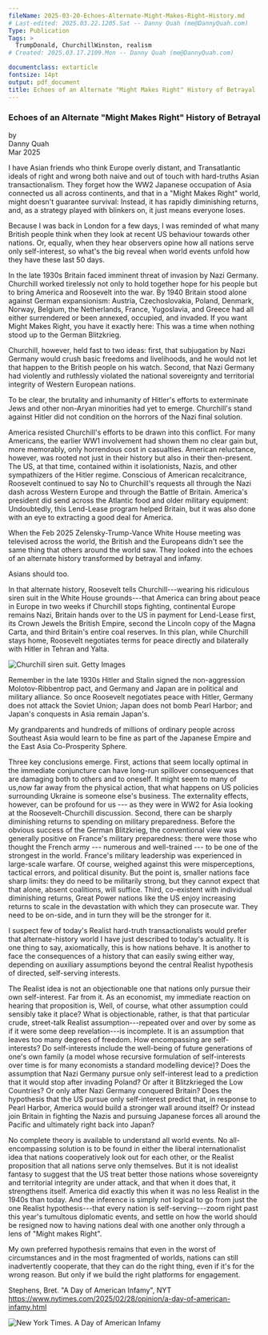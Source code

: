 ```yaml
---
fileName: 2025-03-20-Echoes-Alternate-Might-Makes-Right-History.md
# Last-edited: 2025.03.22.1205.Sat -- Danny Quah (me@DannyQuah.com)
Type: Publication
Tags: >
  TrumpDonald, ChurchillWinston, realism
# Created: 2025.03.17.2109.Mon -- Danny Quah (me@DannyQuah.com)

documentclass: extarticle
fontsize: 14pt
output: pdf_document
title: Echoes of an Alternate "Might Makes Right" History of Betrayal
---
```

### Echoes of an Alternate "Might Makes Right" History of Betrayal

by  
Danny Quah  
Mar 2025  

I have Asian friends who think Europe overly distant, and Transatlantic ideals of right and wrong both naive and out of touch with hard-truths Asian transactionalism.  They forget how the WW2 Japanese occupation of Asia connected us all across continents, and that in a "Might Makes Right" world, might doesn't guarantee survival: Instead, it has rapidly diminishing returns, and, as a strategy played with blinkers on, it just means everyone loses.  

Because I was back in London for a few days, I was reminded of what many British people think when they look at recent US behaviour towards other nations.  Or, equally, when they hear observers opine how all nations serve only self-interest, so what's the big reveal when world events unfold how they have these last 50 days.  

In the late 1930s Britain faced imminent threat of invasion by Nazi Germany. Churchill worked tirelessly not only to hold together hope for his people but to bring America and Roosevelt into the war.  By 1940 Britain stood alone against German expansionism: Austria, Czechoslovakia, Poland, Denmark, Norway, Belgium, the Netherlands, France, Yugoslavia, and Greece had all either surrendered or been annexed, occupied, and invaded.  If you want Might Makes Right, you have it exactly here:  This was a time when nothing stood up to the German Blitzkrieg.  

Churchill, however, held fast to two ideas:  first, that subjugation by Nazi Germany would crush basic freedoms and livelihoods, and he would not let that happen to the British people on his watch.  Second, that Nazi Germany had violently and ruthlessly violated the national sovereignty and territorial integrity of Western European nations.  

To be clear, the brutality and inhumanity of Hitler's efforts to exterminate Jews and other non-Aryan minorities had yet to emerge.  Churchill's stand against Hitler did not condition on the horrors of the Nazi final solution.

America resisted Churchill's efforts to be drawn into this conflict.  For many Americans, the earlier WW1 involvement had shown them no clear gain but, more memorably, only horrendous cost in casualties.  American reluctance, however, was rooted not just in their history but also in their then-present.  The US, at that time, contained within it isolationists, Nazis, and other sympathizers of the Hitler regime.  Conscious of American recalcitrance, Roosevelt continued to say No to Churchill's requests all through the Nazi dash across Western Europe and through the Battle of Britain.  America's president did send across the Atlantic food and older military equipment:  Undoubtedly, this Lend-Lease program helped Britain, but it was also done with an eye to extracting a good deal for America.  

When the Feb 2025 Zelensky-Trump-Vance White House meeting was televised across the world, the British and the Europeans didn't see the same thing that others around the world saw.  They looked into the echoes of an alternate history transformed by betrayal and infamy.  

Asians should too.  

In that alternate history, Roosevelt tells Churchill---wearing his ridiculous siren suit in the White House grounds---that America can bring about peace in Europe in two weeks if Churchill stops fighting, continental Europe remains Nazi, Britain hands over to the US in payment for Lend-Lease first, its Crown Jewels the British Empire, second the Lincoln copy of the Magna Carta, and third Britain's entire coal reserves.  In this plan, while Churchill stays home, Roosevelt negotiates terms for peace directly and bilaterally with Hitler in Tehran and Yalta.  

<img src="https://DannyQuah.github.io/Storage/2025.03-1942.01-Churchill-siren-suit-White-House.png" alt="Churchill siren suit.  Getty Images"/>

Remember in the late 1930s Hitler and Stalin signed the non-aggression Molotov-Ribbentrop pact, and Germany and Japan are in political and military alliance.  So once Roosevelt negotiates peace with Hitler, Germany does not attack the Soviet Union; Japan does not bomb Pearl Harbor; and Japan's conquests in Asia remain Japan's.  

My grandparents and hundreds of millions of ordinary people across Southeast Asia would learn to be fine as part of the Japanese Empire and the East Asia Co-Prosperity Sphere.  

Three key conclusions emerge.  First, actions that seem locally optimal in the immediate conjuncture can have long-run spillover consequences that are damaging both to others and to oneself.  It might seem to many of us,now far away from the physical action, that what happens on US policies surrounding Ukraine is someone else's business.  The externality effects, however, can be profound for us --- as they were in WW2 for Asia looking at the Roosevelt-Churchill discussion.  Second, there can be sharply diminishing returns to spending on military preparedness.  Before the obvious success of the German Blitzkrieg, the conventional view was generally positive on France's military preparedness: there were those who thought the French army --- numerous and well-trained --- to be one of the strongest in the world.  France's military leadership was experienced in large-scale warfare.  Of course, weighed against this were misperceptions, tactical errors, and political disunity.  But the point is, smaller nations face sharp limits:  they do need to be militarily strong, but they cannot expect that that alone, absent coalitions, will suffice.  Third, co-existent with individual diminishing returns, Great Power nations like the US enjoy increasing returns to scale in the devastation with which they can prosecute war.  They need to be on-side, and in turn they will be the stronger for it.

I suspect few of today's Realist hard-truth transactionalists would prefer that alternate-history world I have just described to today's actuality.  It is one thing to say, axiomatically, this is how nations behave.  It is another to face the consequences of a history that can easily swing either way, depending on auxiliary assumptions beyond the central Realist hypothesis of directed, self-serving interests.  

The Realist idea is not an objectionable one that nations only pursue their own self-interest.  Far from it.  As an economist, my immediate reaction on hearing that proposition is, Well, of course, what other assumption could sensibly take it place?  What is objectionable, rather, is that that particular crude, street-talk Realist assumption---repeated over and over by some as if it were some deep revelation---is incomplete.  It is an assumption that leaves too many degrees of freedom.  How encompassing are self-interests?  Do self-interests include the well-being of future generations of one's own family (a model whose recursive formulation of self-interests over time is for many economists a standard modelling device)?  Does the assumption that Nazi Germany pursue only self-interest lead to a prediction that it would stop after invading Poland?  Or after it Blitzkrieged the Low Countries?  Or only after Nazi Germany conquered Britain?  Does the hypothesis that the US pursue only self-interest predict that, in response to Pearl Harbor, America would build a stronger wall around itself?  Or instead join Britain in fighting the Nazis and pursuing Japanese forces all around the Pacific and ultimately right back into Japan?  

No complete theory is available to understand all world events. No all-encompassing solution is to be found in either the liberal internationalist idea that nations cooperatively look out for each other, or the Realist proposition that all nations serve only themselves.  But it is not idealist fantasy to suggest that the US treat better those nations whose sovereignty and territorial integrity are under attack, and that when it does that, it strengthens itself.  America did exactly this when it was no less Realist in the 1940s than today.  And the inference is simply not logical to go from just the one Realist hypothesis---that every nation is self-serving---zoom right past this year's tumultous diplomatic events, and settle on how the world should be resigned now to having nations deal with one another only through a lens of "Might makes Right".  

My own preferred hypothesis remains that even in the worst of circumstances and in the most fragmented of worlds, nations can still inadvertently cooperate, that they can do the right thing, even if it's for the wrong reason.  But only if we build the right platforms for engagement.  

Stephens, Bret. "A Day of American Infamy", NYT  https://www.nytimes.com/2025/02/28/opinion/a-day-of-american-infamy.html


<img src="https://DannyQuah.github.io/Storage/2025.02.28.Fri-NYT-A-Day-of-American-Infamy.png" alt="New York Times.  A Day of American Infamy"/>



<!---
   Invisible section // 2025-03-20-Echoes-Alternate-Might-Makes-Right-History.md
-->
